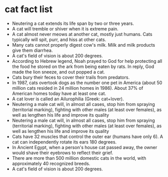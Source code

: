 # cat fact list

- Neutering a cat extends its life span by two or three years.
- A cat will tremble or shiver when it is extreme pain.
- A cat almost never meows at another cat, mostly just humans. Cats typically will spit, purr, and hiss at other cats.
- Many cats cannot properly digest cow's milk. Milk and milk products give them diarrhea.
- A cat's field of vision is about 200 degrees.
- According to Hebrew legend, Noah prayed to God for help protecting all the food he stored on the ark from being eaten by rats. In reply, God made the lion sneeze, and out popped a cat.
- Cats bury their feces to cover their trails from predators.
- In 1987, cats overtook dogs as the number one pet in America (about 50 million cats resided in 24 million homes in 1986). About 37% of American homes today have at least one cat.
- A cat lover is called an Ailurophilia (Greek: cat+lover).
- Neutering a male cat will, in almost all cases, stop him from spraying (territorial marking), fighting with other males (at least over females), as well as lengthen his life and improve its quality
- Neutering a male cat will, in almost all cases, stop him from spraying (territorial marking), fighting with other males (at least over females), as well as lengthen his life and improve its quality
- Cats have 32 muscles that control the outer ear (humans have only 6). A cat can independently rotate its ears 180 degrees.
- In Ancient Egypt, when a person's house cat passed away, the owner would shave their eyebrows to reflect their grief.
- There are more than 500 million domestic cats in the world, with approximately 40 recognized breeds.
- A cat's field of vision is about 200 degrees.
